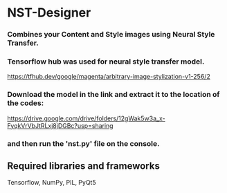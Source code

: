 # NST-Designer
### Combines your Content and Style images using Neural Style Transfer.
### Tensorflow hub was used for neural style transfer model.
https://tfhub.dev/google/magenta/arbitrary-image-stylization-v1-256/2

### Download the model in the link and extract it to the location of the codes:
https://drive.google.com/drive/folders/12gWak5w3a_x-FyqkVrVbJtRLxj8jDGBc?usp=sharing
### and then run the 'nst.py' file on the console.

## Required libraries and frameworks
Tensorflow, NumPy, PIL, PyQt5
